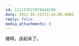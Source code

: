 ```yaml
---
id: 111137527879444190
date: 2011-02-21T23:24:00.000Z
reply: false
media_attachments: 0
---
```


猪啊，该起床了。 ​​​​

